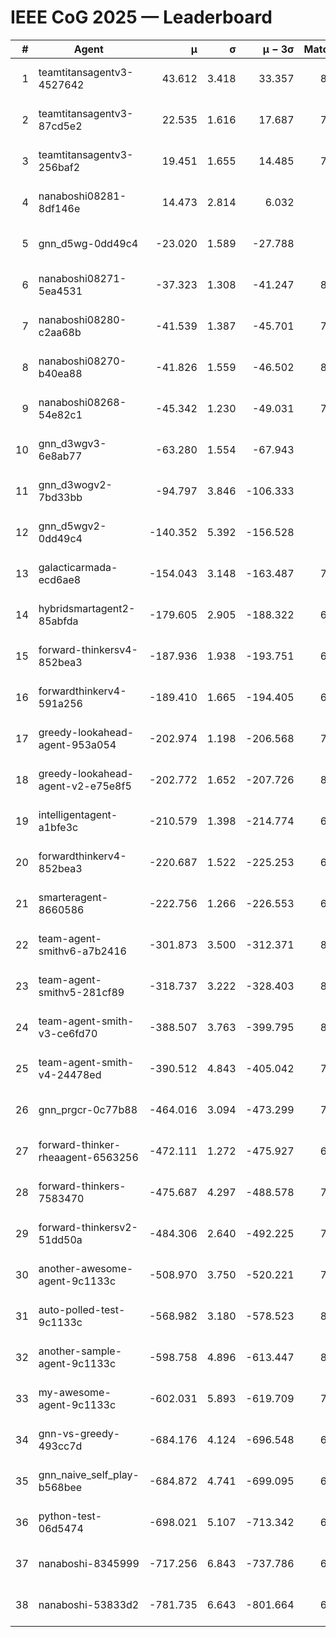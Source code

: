 # IEEE CoG 2025 — Leaderboard

| # | Agent | μ | σ | μ − 3σ | Matches | Updated |
|---:|---|---:|---:|---:|---:|---|
| 1 | teamtitansagentv3-4527642 | 43.612 | 3.418 | 33.357 | 8296 | 2025-08-30 18:52 |
| 2 | teamtitansagentv3-87cd5e2 | 22.535 | 1.616 | 17.687 | 7558 | 2025-08-30 18:52 |
| 3 | teamtitansagentv3-256baf2 | 19.451 | 1.655 | 14.485 | 7934 | 2025-08-30 18:52 |
| 4 | nanaboshi08281-8df146e | 14.473 | 2.814 | 6.032 | 336 | 2025-08-30 18:52 |
| 5 | gnn_d5wg-0dd49c4 | -23.020 | 1.589 | -27.788 | 160 | 2025-08-30 18:52 |
| 6 | nanaboshi08271-5ea4531 | -37.323 | 1.308 | -41.247 | 8218 | 2025-08-30 18:52 |
| 7 | nanaboshi08280-c2aa68b | -41.539 | 1.387 | -45.701 | 7558 | 2025-08-30 18:52 |
| 8 | nanaboshi08270-b40ea88 | -41.826 | 1.559 | -46.502 | 8180 | 2025-08-30 18:52 |
| 9 | nanaboshi08268-54e82c1 | -45.342 | 1.230 | -49.031 | 7760 | 2025-08-30 18:52 |
| 10 | gnn_d3wgv3-6e8ab77 | -63.280 | 1.554 | -67.943 | 198 | 2025-08-30 18:52 |
| 11 | gnn_d3wogv2-7bd33bb | -94.797 | 3.846 | -106.333 | 330 | 2025-08-30 18:52 |
| 12 | gnn_d5wgv2-0dd49c4 | -140.352 | 5.392 | -156.528 | 266 | 2025-08-30 18:52 |
| 13 | galacticarmada-ecd6ae8 | -154.043 | 3.148 | -163.487 | 7580 | 2025-08-30 18:52 |
| 14 | hybridsmartagent2-85abfda | -179.605 | 2.905 | -188.322 | 6901 | 2025-08-30 18:52 |
| 15 | forward-thinkersv4-852bea3 | -187.936 | 1.938 | -193.751 | 6365 | 2025-08-30 18:52 |
| 16 | forwardthinkerv4-591a256 | -189.410 | 1.665 | -194.405 | 6681 | 2025-08-30 18:52 |
| 17 | greedy-lookahead-agent-953a054 | -202.974 | 1.198 | -206.568 | 7184 | 2025-08-30 18:52 |
| 18 | greedy-lookahead-agent-v2-e75e8f5 | -202.772 | 1.652 | -207.726 | 8116 | 2025-08-30 18:52 |
| 19 | intelligentagent-a1bfe3c | -210.579 | 1.398 | -214.774 | 6724 | 2025-08-30 18:52 |
| 20 | forwardthinkerv4-852bea3 | -220.687 | 1.522 | -225.253 | 6654 | 2025-08-30 18:52 |
| 21 | smarteragent-8660586 | -222.756 | 1.266 | -226.553 | 6447 | 2025-08-30 18:52 |
| 22 | team-agent-smithv6-a7b2416 | -301.873 | 3.500 | -312.371 | 8180 | 2025-08-30 18:52 |
| 23 | team-agent-smithv5-281cf89 | -318.737 | 3.222 | -328.403 | 8420 | 2025-08-30 18:52 |
| 24 | team-agent-smith-v3-ce6fd70 | -388.507 | 3.763 | -399.795 | 8998 | 2025-08-30 18:52 |
| 25 | team-agent-smith-v4-24478ed | -390.512 | 4.843 | -405.042 | 7658 | 2025-08-30 18:52 |
| 26 | gnn_prgcr-0c77b88 | -464.016 | 3.094 | -473.299 | 7350 | 2025-08-30 18:52 |
| 27 | forward-thinker-rheaagent-6563256 | -472.111 | 1.272 | -475.927 | 6962 | 2025-08-30 18:52 |
| 28 | forward-thinkers-7583470 | -475.687 | 4.297 | -488.578 | 7880 | 2025-08-30 18:52 |
| 29 | forward-thinkersv2-51dd50a | -484.306 | 2.640 | -492.225 | 7310 | 2025-08-30 18:52 |
| 30 | another-awesome-agent-9c1133c | -508.970 | 3.750 | -520.221 | 7600 | 2025-08-30 18:52 |
| 31 | auto-polled-test-9c1133c | -568.982 | 3.180 | -578.523 | 8060 | 2025-08-30 18:52 |
| 32 | another-sample-agent-9c1133c | -598.758 | 4.896 | -613.447 | 8240 | 2025-08-30 18:52 |
| 33 | my-awesome-agent-9c1133c | -602.031 | 5.893 | -619.709 | 7760 | 2025-08-30 18:52 |
| 34 | gnn-vs-greedy-493cc7d | -684.176 | 4.124 | -696.548 | 6860 | 2025-08-30 18:52 |
| 35 | gnn_naive_self_play-b568bee | -684.872 | 4.741 | -699.095 | 6620 | 2025-08-30 18:52 |
| 36 | python-test-06d5474 | -698.021 | 5.107 | -713.342 | 6880 | 2025-08-30 18:52 |
| 37 | nanaboshi-8345999 | -717.256 | 6.843 | -737.786 | 6990 | 2025-08-30 18:52 |
| 38 | nanaboshi-53833d2 | -781.735 | 6.643 | -801.664 | 6040 | 2025-08-30 18:52 |

